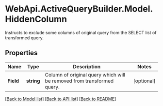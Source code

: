 # WebApi.ActiveQueryBuilder.Model.HiddenColumn

Instructs to exclude some columns of original query from the SELECT list of transformed query.

## Properties

Name | Type | Description | Notes
------------ | ------------- | ------------- | -------------
**Field** | **string** | Column of original query which will be removed from transformed query. | [optional] 

[[Back to Model list]](../README.md#documentation-for-models) [[Back to API list]](../README.md#documentation-for-api-endpoints) [[Back to README]](../README.md)


